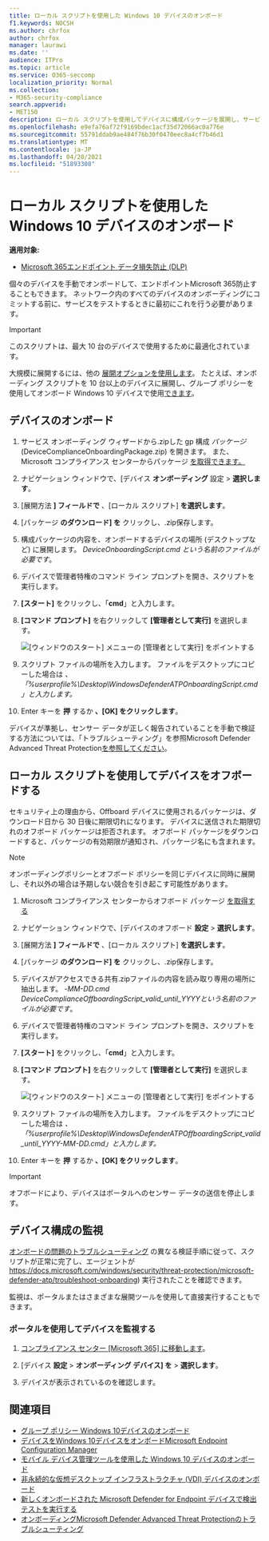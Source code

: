```yaml
---
title: ローカル スクリプトを使用した Windows 10 デバイスのオンボード
f1.keywords: NOCSH
ms.author: chrfox
author: chrfox
manager: laurawi
ms.date: ''
audience: ITPro
ms.topic: article
ms.service: O365-seccomp
localization_priority: Normal
ms.collection:
- M365-security-compliance
search.appverid:
- MET150
description: ローカル スクリプトを使用してデバイスに構成パッケージを展開し、サービスにオンボードします。
ms.openlocfilehash: e9efa76af72f9169bdec1acf35d72066ac0a776e
ms.sourcegitcommit: 55791ddab9ae484f76b30f0470eec8a4cf7b46d1
ms.translationtype: MT
ms.contentlocale: ja-JP
ms.lasthandoff: 04/20/2021
ms.locfileid: "51893308"
---
```

# <a name="onboard-windows-10-devices-using-a-local-script"></a>ローカル スクリプトを使用した Windows 10 デバイスのオンボード

**適用対象:**

- [Microsoft 365エンドポイント データ損失防止 (DLP)](./endpoint-dlp-learn-about.md)

個々のデバイスを手動でオンボードして、エンドポイントMicrosoft 365防止することもできます。 ネットワーク内のすべてのデバイスのオンボーディングにコミットする前に、サービスをテストするときに最初にこれを行う必要があります。

> [!IMPORTANT]
> このスクリプトは、最大 10 台のデバイスで使用するために最適化されています。
>
> 大規模に展開するには、他の [展開オプションを使用します](dlp-configure-endpoints.md)。 たとえば、オンボーディング スクリプトを 10 台以上のデバイスに展開し、グループ ポリシーを使用してオンボード Windows 10 デバイスで使用[できます](dlp-configure-endpoints-gp.md)。

## <a name="onboard-devices"></a>デバイスのオンボード
 
1.  サービス オンボーディング ウィザードから.zipした gp 構成 *パッケージ*(DeviceComplianceOnboardingPackage.zip) を開きます。 また、Microsoft コンプライアンス センターからパッケージ [を取得できます。](https://compliance.microsoft.com)

2. ナビゲーション ウィンドウで、[デバイス **オンボーディング** 設定  >  **選択します**。

3. [展開方法 **] フィールドで** 、[ローカル スクリプト] **を選択します**。

4. [パッケージ **のダウンロード] を** クリックし、.zip保存します。
  
5. 構成パッケージの内容を、オンボードするデバイスの場所 (デスクトップなど) に展開します。 *DeviceOnboardingScript.cmd という名前のファイルが必要です*。

6.  デバイスで管理者特権のコマンド ライン プロンプトを開き、スクリプトを実行します。

7.  **[スタート]** をクリックし、「**cmd**」と入力します。

8.  **[コマンド プロンプト]** を右クリックして **[管理者として実行]** を選択します。

    ![[ウィンドウのスタート] メニューの [管理者として実行] をポイントする](../media/dlp-run-as-admin.png)

9.  スクリプト ファイルの場所を入力します。 ファイルをデスクトップにコピーした場合は *、「%userprofile%\Desktop\WindowsDefenderATPOnboardingScript.cmd」と入力します。*

10.  Enter キーを **押** するか **、[OK] をクリックします**。

デバイスが準拠し、センサー データが正しく報告されていることを手動で検証する方法については、「トラブルシューティング」を参照Microsoft Defender Advanced Threat Protection[を参照してください](/windows/security/threat-protection/microsoft-defender-atp/troubleshoot-onboarding)。

## <a name="offboard-devices-using-a-local-script"></a>ローカル スクリプトを使用してデバイスをオフボードする
セキュリティ上の理由から、Offboard デバイスに使用されるパッケージは、ダウンロード日から 30 日後に期限切れになります。 デバイスに送信された期限切れのオフボード パッケージは拒否されます。 オフボード パッケージをダウンロードすると、パッケージの有効期限が通知され、パッケージ名にも含まれます。

> [!NOTE]
> オンボーディングポリシーとオフボード ポリシーを同じデバイスに同時に展開し、それ以外の場合は予期しない競合を引き起こす可能性があります。

1. Microsoft コンプライアンス センターからオフボード パッケージ [を取得する](https://compliance.microsoft.com)

2. ナビゲーション ウィンドウで、[デバイスのオフボード **設定**  >  **選択します**。

3. [展開方法 **] フィールドで** 、[ローカル スクリプト] **を選択します**。

4. [パッケージ **のダウンロード] を** クリックし、.zip保存します。

5. デバイスがアクセスできる共有.zipファイルの内容を読み取り専用の場所に抽出します。 *-MM-DD.cmd DeviceComplianceOffboardingScript_valid_until_YYYYという名前のファイルが必要です*。

6.  デバイスで管理者特権のコマンド ライン プロンプトを開き、スクリプトを実行します。

7.  **[スタート]** をクリックし、「**cmd**」と入力します。

8.  **[コマンド プロンプト]** を右クリックして **[管理者として実行]** を選択します。

    ![[ウィンドウのスタート] メニューの [管理者として実行] をポイントする](../media/dlp-run-as-admin.png)

9.  スクリプト ファイルの場所を入力します。 ファイルをデスクトップにコピーした場合は *、「%userprofile%\Desktop\WindowsDefenderATPOffboardingScript_valid_until_YYYY-MM-DD.cmd」と入力します。*

10.  Enter キーを **押** するか **、[OK] をクリックします**。

> [!IMPORTANT]
> オフボードにより、デバイスはポータルへのセンサー データの送信を停止します。


## <a name="monitor-device-configuration"></a>デバイス構成の監視
[オンボードの問題のトラブルシューティング]() の異なる検証手順に従って、スクリプトが正常に完了し、エージェントが https://docs.microsoft.com/windows/security/threat-protection/microsoft-defender-atp/troubleshoot-onboarding) 実行されたことを確認できます。

監視は、ポータルまたはさまざまな展開ツールを使用して直接実行することもできます。

### <a name="monitor-devices-using-the-portal"></a>ポータルを使用してデバイスを監視する
1. [コンプライアンス センター [Microsoft 365] に移動します](https://compliance.microsoft.com)。

2. [デバイス **設定**  >  **オンボーディング デバイス] を**  >  **選択します**。

3. デバイスが表示されているのを確認します。


## <a name="related-topics"></a>関連項目
- [グループ ポリシー Windows 10デバイスのオンボード](dlp-configure-endpoints-gp.md)
- [デバイスをWindows 10デバイスをオンボードMicrosoft Endpoint Configuration Manager](dlp-configure-endpoints-sccm.md)
- [モバイル デバイス管理ツールを使用した Windows 10 デバイスのオンボード](dlp-configure-endpoints-mdm.md)
- [非永続的な仮想デスクトップ インフラストラクチャ (VDI) デバイスのオンボード](dlp-configure-endpoints-vdi.md)
- [新しくオンボードされた Microsoft Defender for Endpoint デバイスで検出テストを実行する](/windows/security/threat-protection/microsoft-defender-atp/run-detection-test)
- [オンボーディングMicrosoft Defender Advanced Threat Protectionのトラブルシューティング](/windows/security/threat-protection/microsoft-defender-atp/troubleshoot-onboarding)